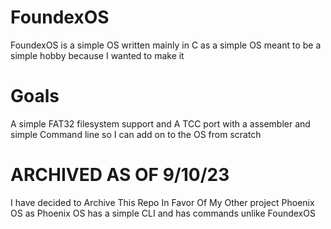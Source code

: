 # FoundexOS
FoundexOS is a simple OS written mainly in C  as a simple OS meant to be a simple hobby because I wanted to make it
# Goals
A simple FAT32 filesystem support and A TCC port with a assembler and simple Command line so I can add on to the OS from scratch
# ARCHIVED AS OF 9/10/23
I have decided to Archive This Repo In Favor Of My Other project Phoenix OS as Phoenix OS has a simple CLI and has commands unlike FoundexOS
